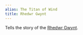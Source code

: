 ```yaml
---
alias: The Titan of Wind
title: Rhedwr Gwynt
---
```


Tells the story of the [Rhedwr Gwynt](Rhedwr%20Gwynt.md).
